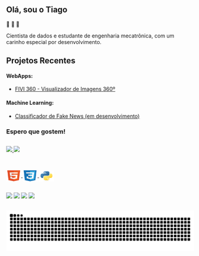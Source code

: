 ## Olá, sou o Tiago

👋 👋 👋 

Cientista de dados e estudante de engenharia mecatrônica, com um carinho especial por desenvolvimento. 

## Projetos Recentes

#### WebApps:
- <a href="https://github.com/eutiagovski/fivi360">FIVI 360 - Visualizador de Imagens 360º</a>

#### Machine Learning:
- <a href="https://github.com/eutiagovski/fake-detector">Classificador de Fake News (em desenvolvimento)</a>


### Espero que gostem!

##

<div>
  <a href="https://github.com/eutiagovski">
  <img height="180em" src="https://github-readme-stats.vercel.app/api?username=eutiagovski&show_icons=true&theme=dracula&include_all_commits=true&count_private=true"/>
  <img height="180em" src="https://github-readme-stats.vercel.app/api/top-langs/?username=eutiagovski&layout=compact&langs_count=7&theme=dracula"/>
</div>
  
  ##
  
<div style="display: inline_block"><br>
  <img align="center" alt="Rafa-HTML" height="30" width="40" src="https://raw.githubusercontent.com/devicons/devicon/master/icons/html5/html5-original.svg">
  <img align="center" alt="Rafa-CSS" height="30" width="40" src="https://raw.githubusercontent.com/devicons/devicon/master/icons/css3/css3-original.svg">
  <img align="center" alt="Rafa-Python" height="30" width="40" src="https://raw.githubusercontent.com/devicons/devicon/master/icons/python/python-original.svg">
</div>

  ##
  
<div> 
  <a href="https://instagram.com/eutiagovski" target="_blank"><img src="https://img.shields.io/badge/-Instagram-%23E4405F?style=for-the-badge&logo=instagram&logoColor=white" target="_blank"></a>
  <a href="https://discord.gg/2qCFAVfT" target="_blank"><img src="https://img.shields.io/badge/Discord-7289DA?style=for-the-badge&logo=discord&logoColor=white" target="_blank"></a> 
  <a href = "mailto:tiagomachadorj@hotmail.com"><img src="https://img.shields.io/badge/-Gmail-%23333?style=for-the-badge&logo=gmail&logoColor=white" target="_blank"></a>
  <a href="https://www.linkedin.com/in/devtiagomachado" target="_blank"><img src="https://img.shields.io/badge/-LinkedIn-%230077B5?style=for-the-badge&logo=linkedin&logoColor=white" target="_blank"></a> 
  
  ##

  ![Snake animation](https://github.com/eutiagovski/eutiagovski/blob/output/github-contribution-grid-snake.svg)

</div>
